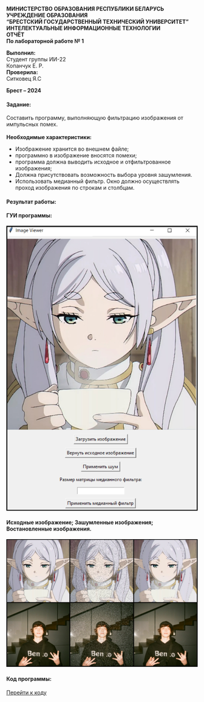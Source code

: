 **МИНИСТЕРСТВО ОБРАЗОВАНИЯ РЕСПУБЛИКИ БЕЛАРУСЬ**  
**УЧРЕЖДЕНИЕ ОБРАЗОВАНИЯ**  
**“БРЕСТСКИЙ ГОСУДАРСТВЕННЫЙ ТЕХНИЧЕСКИЙ УНИВЕРСИТЕТ”**  
**ИНТЕЛЕКТУАЛЬНЫЕ ИНФОРМАЦИОННЫЕ ТЕХНОЛОГИИ**  
**ОТЧЁТ**  
**По лабораторной работе № 1**

**Выполнил:**  
Cтудент группы ИИ-22  
Копанчук Е. Р.  
**Проверила:**  
Ситковец Я.С

**Брест – 2024**

#### Задание:
Составить программу, выполняющую фильтрацию изображения от импульсных помех. \
\
**Необходимые характеристики:**
- Изображение хранится во внешнем файле;
- программно в изображение вносятся помехи;
- программа должна выводить исходное и отфильтрованное изображения;
- Должна присутствовать возможность выбора уровня зашумления.
- Использовать медианный фильтр. Окно должно осуществлять проход изображения по строкам и столбцам.

#### Результат работы:
#### ГУИ программы: ####
![ГУИ программы](./program.png) 
#### Исходные изображение; Зашумленные изображения; Востановленные изображения. ####
![1. Исходные изображение; 2. Зашумленные изображения; 3. Востановленные изображения.](./examples.png)
#### Код программы:
[Перейти к коду](https://www.youtube.com/watch?v=jyvHWMCILdQ)
